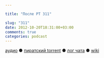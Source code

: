 ```yaml
---

title: "После РТ 311"

slug: "311"
date: 2012-10-20T18:31:00+03:00
comments: true
categories: podcast
---
```

[аудио](http://cdn.radio-t.com/rt311post.mp3) ● [пиратский torrent](http://pirates.radio-t.com/torrents/rt311post.mp3.torrent) ● [лог чата](http://chat.radio-t.com/logs/radio-t-311.html) ● [wiki](http://wiki.radio-t.com/%D0%9F%D0%BE%D1%81%D0%BB%D0%B5_%D0%A0%D0%A2_311) <audio src="http://cdn.radio-t.com/rt311post.mp3" preload="none">
